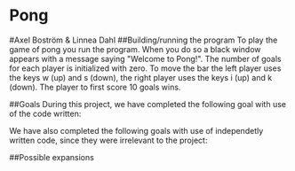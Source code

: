 Pong
====
#Axel Boström & Linnea Dahl
##Building/running the program
To play the game of pong you run the program. When you do so a black window appears with a message saying "Welcome to Pong!". The number of goals for each player is initialized with zero. To move the bar the left player uses the keys w (up) and s (down), the right player uses the keys i (up) and k (down). The player to first score 10 goals wins. 


##Goals
During this project, we have completed the following goal with use of the code written:



We have also completed the following goals with use of independetly written code, since they were irrelevant to the project:



##Possible expansions
